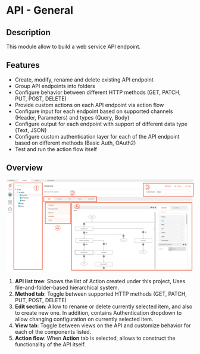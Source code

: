 # API - General

## Description

This module allow to build a web service API endpoint.

## Features

- Create, modify, rename and delete existing API endpoint
- Group API endpoints into folders
- Configure behavior between different HTTP methods (GET, PATCH, PUT, POST, DELETE)
- Provide custom actions on each API endpoint via action flow
- Configure input for each endpoint based on supported channels (Header, Parameters) and types (Query, Body)
- Configure output for each endpoint with support of different data type (Text, JSON)
- Configure custom authentication layer for each of the API endpoint based on different methods (Basic Auth, OAuth2)
- Test and run the action flow itself

## Overview

![API Overview](General-overview.png)

1. **API list tree**: Shows the list of Action created under this project, Uses file-and-folder-based
   hierarchical system.
2. **Method tab**: Toggle between supported HTTP methods (GET, PATCH, PUT, POST, DELETE)
3. **Edit section**: Allow to rename or delete currently selected item, and also to create new one. In addition,
   contains Authentication dropdown to allow changing configuration on currently selected item.
4. **View tab**: Toggle between views on the API and customize behavior for each of the components listed.
5. **Action flow**: When **Action** tab is selected, allows to construct the functionality of the API itself.
